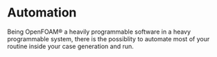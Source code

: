 # Automation

Being OpenFOAM® a heavily programmable software in a heavy programmable system,
there is the possiblity to automate most of your routine inside your case generation
 and run.